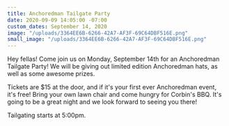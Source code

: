 ```yaml
---
title: Anchoredman Tailgate Party
date: 2020-09-09 14:05:00 -07:00
custom_dates: September 14, 2020
image: "/uploads/3364EE6B-6266-42A7-AF3F-69C64DBF516E.png"
small_image: "/uploads/3364EE6B-6266-42A7-AF3F-69C64DBF516E.png"
---
```


Hey fellas!  Come join us on Monday, September 14th for an Anchoredman Tailgate Party!  We will be giving out limited edition Anchoredman hats, as well as some awesome prizes.  

Tickets are $15 at the door, and if it's your first ever Anchoredman event, it's free!  Bring your own lawn chair and come hungry for Corbin's BBQ.  It's going to be a great night and we look forward to seeing you there!  

Tailgating starts at 5:00pm.